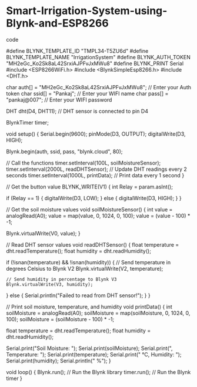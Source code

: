 # Smart-Irrigation-System-using-Blynk-and-ESP8266

code

#define BLYNK_TEMPLATE_ID "TMPL34-T5ZU6d"
#define BLYNK_TEMPLATE_NAME "IrrigationSystem"
#define BLYNK_AUTH_TOKEN "MH2eGc_Ko2Sk8aL42SrxiAJPFvJxMWu8"
#define BLYNK_PRINT Serial
#include <ESP8266WiFi.h>
#include <BlynkSimpleEsp8266.h>
#include <DHT.h>

char auth[] = "MH2eGc_Ko2Sk8aL42SrxiAJPFvJxMWu8"; // Enter your Auth token
char ssid[] = "Pankaj"; // Enter your WIFI name
char pass[] = "pankaj@007"; // Enter your WIFI password

DHT dht(D4, DHT11); // DHT sensor is connected to pin D4

BlynkTimer timer;

void setup() {
  Serial.begin(9600);
  pinMode(D3, OUTPUT);
  digitalWrite(D3, HIGH);

  Blynk.begin(auth, ssid, pass, "blynk.cloud", 80);

  // Call the functions
  timer.setInterval(100L, soilMoistureSensor);
  timer.setInterval(2000L, readDHTSensor); // Update DHT readings every 2 seconds
  timer.setInterval(1000L, printData); // Print data every 1 second
}

// Get the button value
BLYNK_WRITE(V1) {
  int Relay = param.asInt();

  if (Relay == 1) {
    digitalWrite(D3, LOW);
  } else {
    digitalWrite(D3, HIGH);
  }
}

// Get the soil moisture values
void soilMoistureSensor() {
  int value = analogRead(A0);
  value = map(value, 0, 1024, 0, 100);
  value = (value - 100) * -1;

  Blynk.virtualWrite(V0, value);
}

// Read DHT sensor values
void readDHTSensor() {
  float temperature = dht.readTemperature();
  float humidity = dht.readHumidity();

  if (!isnan(temperature) && !isnan(humidity)) {
    // Send temperature in degrees Celsius to Blynk V2
    Blynk.virtualWrite(V2, temperature);

    // Send humidity in percentage to Blynk V3
    Blynk.virtualWrite(V3, humidity);
  } else {
    Serial.println("Failed to read from DHT sensor!");
  }
}

// Print soil moisture, temperature, and humidity
void printData() {
  int soilMoisture = analogRead(A0);
  soilMoisture = map(soilMoisture, 0, 1024, 0, 100);
  soilMoisture = (soilMoisture - 100) * -1;

  float temperature = dht.readTemperature();
  float humidity = dht.readHumidity();

  Serial.print("Soil Moisture: ");
  Serial.print(soilMoisture);
  Serial.print(", Temperature: ");
  Serial.print(temperature);
  Serial.print(" °C, Humidity: ");
  Serial.print(humidity);
  Serial.println(" %");
}

void loop() {
  Blynk.run(); // Run the Blynk library
  timer.run(); // Run the Blynk timer
}
